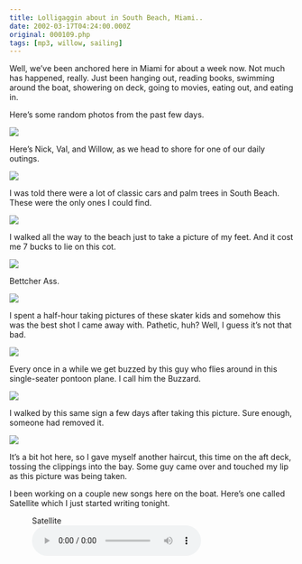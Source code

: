 ```yaml
---
title: Lolligaggin about in South Beach, Miami..
date: 2002-03-17T04:24:00.000Z
original: 000109.php
tags: [mp3, willow, sailing]
---
```


Well, we’ve been anchored here in Miami for about a week now. Not much has happened, really. Just been hanging out, reading books, swimming around the boat, showering on deck, going to movies, eating out, and eating in.

Here’s some random photos from the past few days.

<p class="polaroid" style="--deg: -2deg"><img src="./nick-willow-val.jpg" /></p>

Here’s Nick, Val, and Willow, as we head to shore for one of our daily outings.

<p class="polaroid" style="--deg: -2deg"><img src="./classic-car.jpg" /></p>

I was told there were a lot of classic cars and palm trees in South Beach. These were the only ones I could find.

<p class="polaroid" style="--deg: -2deg"><img src="./beach-feet.jpg" /></p>

I walked all the way to the beach just to take a picture of my feet. And it cost me 7 bucks to lie on this cot.

<p class="polaroid" style="--deg: -2deg"><img src="./bettcher-ass.jpg" /></p>

Bettcher Ass.

<p class="polaroid" style="--deg: -2deg"><img src="./skater.jpg" /></p>

I spent a half-hour taking pictures of these skater kids and somehow this was the best shot I came away with. Pathetic, huh? Well, I guess it’s not that bad.

<p class="polaroid" style="--deg: -2deg"><img src="./buzzard.jpg" /></p>

Every once in a while we get buzzed by this guy who flies around in this single-seater pontoon plane. I call him the Buzzard.

<p class="polaroid" style="--deg: -2deg"><img src="./do-not-remove.jpg" /></p>

I walked by this same sign a few days after taking this picture. Sure enough, someone had removed it.

<p class="polaroid" style="--deg: -2deg"><img src="./new-haircut.jpg" /></p>

It’s a bit hot here, so I gave myself another haircut, this time on the aft deck, tossing the clippings into the bay. Some guy came over and touched my lip as this picture was being taken.

I been working on a couple new songs here on the boat. Here’s one called Satellite which I just started writing tonight.

<figure>
  <figcaption>Satellite</figcaption>
  <audio controls src="./satellite.mp3" />
</figure>

